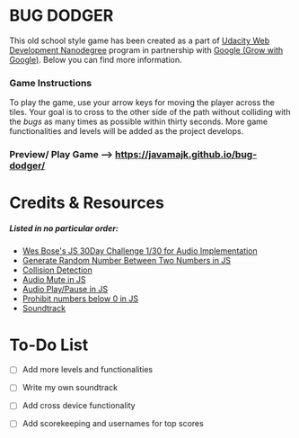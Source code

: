 # BUG DODGER
This old school style game has been created as a part of [Udacity Web Development Nanodegree](https://in.udacity.com/google-india-scholarships) program in partnership with [Google (Grow with Google)](https://grow.google/). Below you can find more information.

### Game Instructions
To play the game, use your arrow keys for moving the player across the tiles. Your goal is to cross to the other side of the path without colliding with the *bugs* as many times as possible within thirty seconds. 
More game functionalities and levels will be added as the project develops.
### Preview/ Play Game --> https://javamajk.github.io/bug-dodger/

# Credits & Resources
##### Listed in no particular order:
* [Wes Bose's JS 30Day Challenge 1/30 for Audio Implementation](https://www.youtube.com/watch?v=VuN8qwZoego)
* [Generate Random Number Between Two Numbers in JS](https://stackoverflow.com/questions/4959975/generate-random-number-between-two-numbers-in-javascript)
* [Collision Detection](https://stackoverflow.com/a/32574379)
* [Audio Mute in JS](https://stackoverflow.com/questions/13810085/html5-audio-display-only-play-pause-and-mute-buttons)
* [Audio Play/Pause in JS](https://stackoverflow.com/questions/27368778/how-to-toggle-audio-play-pause-with-one-button-or-link)
* [Prohibit numbers below 0 in JS](https://stackoverflow.com/questions/4924842/javascript-math-object-methods-negatives-to-zero)
* [Soundtrack](https://freesound.org/people/joshuaempyre/sounds/251461/)

# To-Do List
- [ ] Add more levels and functionalities
- [ ] Write my own soundtrack
- [ ] Add cross device functionality
- [ ] Add scorekeeping and usernames for top scores

